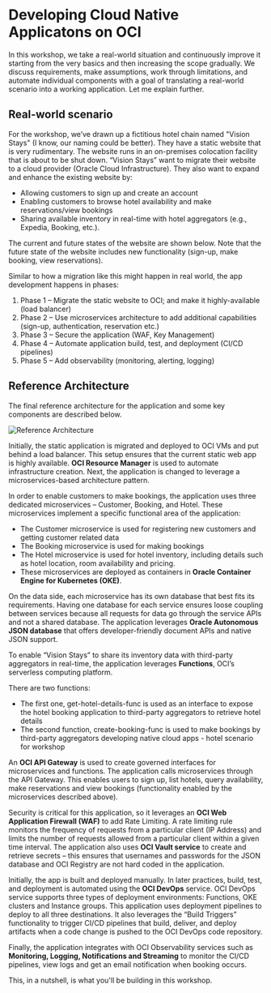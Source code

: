 # Developing Cloud Native Applicatons on OCI

In this workshop, we take a real-world situation and continuously improve it starting from the very basics and then increasing the scope gradually. We discuss requirements, make assumptions, work through limitations, and automate individual components with a goal of translating a real-world scenario into a working application. Let me explain further.

## Real-world scenario

For the workshop, we’ve drawn up a fictitious hotel chain named "Vision Stays" (I know, our naming could be better). They have a static website that is very rudimentary. The website runs in an on-premises colocation facility that is about to be shut down. “Vision Stays” want to migrate their website to a cloud provider (Oracle Cloud Infrastructure). They also want to expand and enhance the existing website by:

- Allowing customers to sign up and create an account
- Enabling customers to browse hotel availability and make reservations/view bookings
- Sharing available inventory in real-time with hotel aggregators (e.g., Expedia, Booking, etc.).

The current and future states of the website are shown below. Note that the future state of the website includes new functionality (sign-up, make booking, view reservations). 


Similar to how a migration like this might happen in real world, the app development happens in phases:

<ol>

 <li>Phase 1 – Migrate the static website to OCI; and make it highly-available (load balancer)</li>
 <li>Phase 2 – Use microservices architecture to add additional capabilities (sign-up, authentication, reservation etc.)</li>
 <li>Phase 3 – Secure the application (WAF, Key Management)</li>
<li>Phase 4 – Automate application build, test, and deployment (CI/CD pipelines)</li>
<li>Phase 5 – Add observability (monitoring, alerting, logging)</li>

</ol>

## Reference Architecture 

The final reference architecture for the application and some key components are described below.

![Reference Architecture](https://github.com/rohitrahi/vs-code-repo/blob/main/images/architecture.jpg)


Initially, the static application is migrated and deployed to OCI VMs and put behind a load balancer. This setup ensures that the current static web app is highly available. **OCI Resource Manager** is used to automate infrastructure creation. Next, the application is changed to leverage a microservices-based architecture pattern.         

In order to enable customers to make bookings, the application uses three dedicated microservices – Customer, Booking, and Hotel. These microservices implement a specific functional area of the application:

- The Customer microservice is used for registering new customers and getting customer related data
- The Booking microservice is used for making bookings
- The Hotel microservice is used for hotel inventory, including details such as hotel location, room availability and pricing.
- These microservices are deployed as containers in **Oracle Container Engine for Kubernetes (OKE)**.

On the data side, each microservice has its own database that best fits its requirements. Having one database for each service ensures loose coupling between services because all requests for data go through the service APIs and not a shared database. The application leverages **Oracle Autonomous JSON database** that offers developer-friendly document APIs and native JSON support.  

To enable “Vision Stays” to share its inventory data with third-party aggregators in real-time, the application leverages **Functions**, OCI’s serverless computing platform. 

There are two functions:

- The first one, get-hotel-details-func is used as an interface to expose the hotel booking application to third-party aggregators to retrieve hotel details
- The second function, create-booking-func is used to make bookings by third-party aggregators
developing native cloud apps - hotel scenario for workshop

An **OCI API Gateway** is used to create governed interfaces for microservices and functions. The application calls microservices through the API Gateway. This enables users to sign up, list hotels, query availability, make reservations and view bookings (functionality enabled by the microservices described above).

Security is critical for this application, so it leverages an **OCI Web Application Firewall (WAF)** to add Rate Limiting. A rate limiting rule monitors the frequency of requests from a particular client (IP Address) and limits the number of requests allowed from a particular client within a given time interval. The application also uses **OCI Vault service** to create and retrieve secrets – this ensures that usernames and passwords for the JSON database and OCI Registry are not hard coded in the application.

Initially, the app is built and deployed manually. In later practices, build, test, and deployment is automated using the **OCI DevOps** service. OCI DevOps service supports three types of deployment environments:  Functions, OKE clusters and Instance groups. This application uses deployment pipelines to deploy to all three destinations. It also leverages the “Build Triggers” functionality to trigger CI/CD pipelines that build, deliver, and deploy artifacts when a code change is pushed to the OCI DevOps code repository.

Finally, the application integrates with OCI Observability services such as **Monitoring, Logging, Notifications and Streaming** to monitor the CI/CD pipelines, view logs and get an email notification when booking occurs.

This, in a nutshell, is what you'll be building in this workshop.
